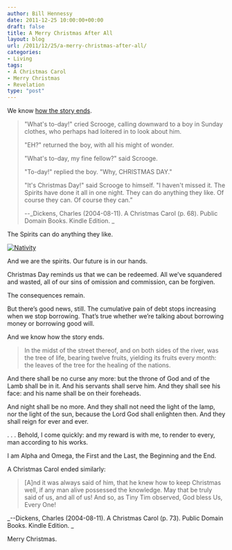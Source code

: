 ```yaml
---
author: Bill Hennessy
date: 2011-12-25 10:00:00+00:00
draft: false
title: A Merry Christmas After All
layout: blog
url: /2011/12/25/a-merry-christmas-after-all/
categories:
- Living
tags:
- A Christmas Carol
- Merry Christmas
- Revelation
type: "post"
---
```


We know [how the story ends](https://hennessysview.com/living/the-ghost-of-christmas-yet-to-come/). 



> "What's to-day!" cried Scrooge, calling downward to a boy in Sunday clothes, who perhaps had loitered in to look about him.  
> 
> "EH?" returned the boy, with all his might of wonder. 
> 
> "What's to-day, my fine fellow?" said Scrooge. 
> 
> "To-day!" replied the boy. "Why, CHRISTMAS DAY." 
> 
> "It's Christmas Day!" said Scrooge to himself. "I haven't missed it. The Spirits have done it all in one night. They can do anything they like. Of course they can. Of course they can.”
> 
> --_Dickens, Charles (2004-08-11). A Christmas Carol (p. 68). Public Domain Books. Kindle Edition. _
> 
> 





The Spirits can do anything they like.

[![Nativity](https://hennessysview.com/wp-content/uploads/2011/12/Nativity_thumb.jpg)
](https://hennessysview.com/wp-content/uploads/2011/12/Nativity.jpg)

And we are the spirits. Our future is in our hands. 

Christmas Day reminds us that we can be redeemed. All we’ve squandered and wasted, all of our sins of omission and commission, can be forgiven.

The consequences remain. 

But there’s good news, still. The cumulative pain of debt stops increasing when we stop borrowing. That’s true whether we’re talking about borrowing money or borrowing good will. 

And we know how the story ends. 



> In the midst of the street thereof, and on both sides of the river, was the tree of life, bearing twelve fruits, yielding its fruits every month: the leaves of the tree for the healing of the nations. 

And there shall be no curse any more: but the throne of God and of the Lamb shall be in it. And his servants shall serve him. And they shall see his face: and his name shall be on their foreheads. 

And night shall be no more. And they shall not need the light of the lamp, nor the light of the sun, because the Lord God shall enlighten then. And they shall reign for ever and ever. 

. . . Behold, I come quickly: and my reward is with me, to render to every, man according to his works. 

I am Alpha and Omega, the First and the Last, the Beginning and the End.





A Christmas Carol ended similarly:



> [A]nd it was always said of him, that he knew how to keep Christmas well, if any man alive possessed the knowledge. May that be truly said of us, and all of us! And so, as Tiny Tim observed, God bless Us, Every One!

_--Dickens, Charles (2004-08-11). A Christmas Carol (p. 73). Public Domain Books. Kindle Edition. _





Merry Christmas.
